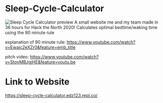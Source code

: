 # Sleep-Cycle-Calculator
![Sleep Cycle Calculator preview](https://i.ibb.co/hHzmdz5/sleep-cycle-calculator-preview.png)
A small website me and my team made in 36 hours for Hack the North 2020!
Calculates optimal bedtime/waking time using the 90 minute rule

explanation of 90 minute rule: https://www.youtube.com/watch?v=Ewajc2eXZr0&feature=emb_title

pitch video: https://www.youtube.com/watch?v=StoyMBJgjHE&feature=youtu.be

# Link to Website
https://sleep-cycle-calculator.edz123.repl.co/